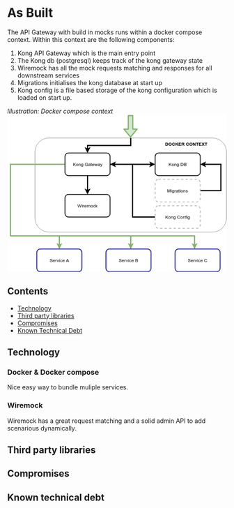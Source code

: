 # As Built
The API Gateway with build in mocks runs within a docker compose context. Within this context are the following components:

1. Kong API Gateway which is the main entry point
2. The Kong db (postgresql) keeps track of the kong gateway state
3. Wiremock has all the mock requests matching and responses for all downstream services
4. Migrations initialises the kong database at start up
5. Kong config is a file based storage of the kong configuration which is loaded on start up.

_Illustration: Docker compose context_
<img src="docs/gateway.png"/>

## Contents
- [Technology](#technology)
- [Third party libraries](#third-party-libraries)
- [Compromises](#compromises)
- [Known Technical Debt](#known-technical-debt)

## Technology

### Docker & Docker compose
Nice easy way to bundle muliple services.

### Wiremock
Wiremock has a great request matching and a solid admin API to add scenarious dynamically.

## Third party libraries


## Compromises


## Known technical debt

